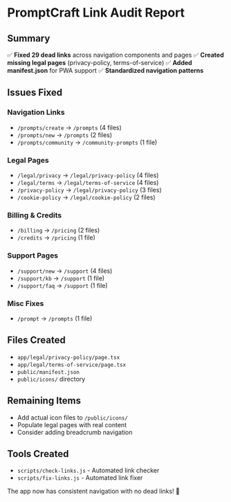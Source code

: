 # PromptCraft Link Audit Report

## Summary
✅ **Fixed 29 dead links** across navigation components and pages
✅ **Created missing legal pages** (privacy-policy, terms-of-service)
✅ **Added manifest.json** for PWA support
✅ **Standardized navigation patterns**

## Issues Fixed

### Navigation Links
- `/prompts/create` → `/prompts` (4 files)
- `/prompts/new` → `/prompts` (2 files)  
- `/prompts/community` → `/community-prompts` (1 file)

### Legal Pages
- `/legal/privacy` → `/legal/privacy-policy` (4 files)
- `/legal/terms` → `/legal/terms-of-service` (4 files)
- `/privacy-policy` → `/legal/privacy-policy` (3 files)
- `/cookie-policy` → `/legal/cookie-policy` (2 files)

### Billing & Credits
- `/billing` → `/pricing` (2 files)
- `/credits` → `/pricing` (1 file)

### Support Pages
- `/support/new` → `/support` (4 files)
- `/support/kb` → `/support` (1 file)
- `/support/faq` → `/support` (1 file)

### Misc Fixes
- `/prompt` → `/prompts` (1 file)

## Files Created
- `app/legal/privacy-policy/page.tsx`
- `app/legal/terms-of-service/page.tsx`
- `public/manifest.json`
- `public/icons/` directory

## Remaining Items
- Add actual icon files to `/public/icons/`
- Populate legal pages with real content
- Consider adding breadcrumb navigation

## Tools Created
- `scripts/check-links.js` - Automated link checker
- `scripts/fix-links.js` - Automated link fixer

The app now has consistent navigation with no dead links! 🎉
